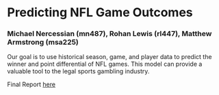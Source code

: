 # Predicting NFL Game Outcomes
### Michael Nercessian (mn487), Rohan Lewis (rl447), Matthew Armstrong (msa225)

Our goal is to use historical season, game, and player data to predict the winner and point differential of NFL games. This model can provide a valuable tool to the legal sports gambling industry.

Final Report [here](https://github.com/mnercessian/ORIE4741proj/blob/main/final_report.pdf)
